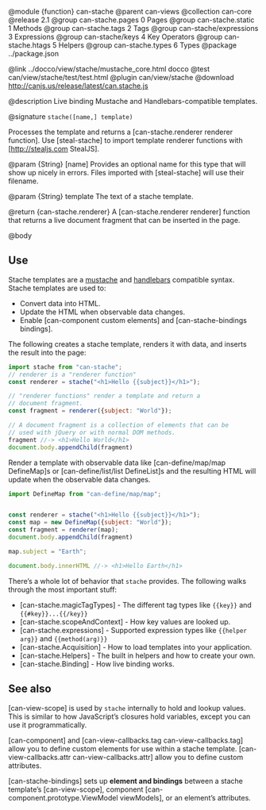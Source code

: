 @module {function} can-stache
@parent can-views
@collection can-core
@release 2.1
@group can-stache.pages 0 Pages
@group can-stache.static 1 Methods
@group can-stache.tags 2 Tags
@group can-stache/expressions 3 Expressions
@group can-stache/keys 4 Key Operators
@group can-stache.htags 5 Helpers
@group can-stache.types 6 Types
@package ../package.json

@link ../docco/view/stache/mustache_core.html docco
@test can/view/stache/test/test.html
@plugin can/view/stache
@download http://canjs.us/release/latest/can.stache.js


@description Live binding Mustache and Handlebars-compatible templates.

@signature `stache([name,] template)`

Processes the template and returns a [can-stache.renderer renderer function].
Use [steal-stache] to import template renderer functions with [http://stealjs.com StealJS].

@param {String} [name] Provides an optional name for this type that will show up
nicely in errors. Files imported with [steal-stache] will use their filename.

@param {String} template The text of a stache template.

@return {can-stache.renderer} A [can-stache.renderer renderer] function that returns a live document fragment
that can be inserted in the page.

@body

## Use

Stache templates are a [mustache](https://mustache.github.io/mustache.5.html) and [handlebars](http://handlebarsjs.com/) compatible
syntax.  Stache templates are used to:

- Convert data into HTML.
- Update the HTML when observable data changes.
- Enable [can-component custom elements] and [can-stache-bindings bindings].

The following
creates a stache template, renders it with data, and inserts
the result into the page:

```js
import stache from "can-stache";
// renderer is a "renderer function"
const renderer = stache("<h1>Hello {{subject}}</h1>");

// "renderer functions" render a template and return a
// document fragment.
const fragment = renderer({subject: "World"});

// A document fragment is a collection of elements that can be
// used with jQuery or with normal DOM methods.
fragment //-> <h1>Hello World</h1>
document.body.appendChild(fragment)
```

Render a template with observable data like [can-define/map/map DefineMap]s or [can-define/list/list DefineList]s and the
resulting HTML will update when the observable data changes.

```js
import DefineMap from "can-define/map/map";


const renderer = stache("<h1>Hello {{subject}}</h1>");
const map = new DefineMap({subject: "World"});
const fragment = renderer(map);
document.body.appendChild(fragment)

map.subject = "Earth";

document.body.innerHTML //-> <h1>Hello Earth</h1>
```

There’s a whole lot of behavior that `stache` provides.  The following walks through
the most important stuff:

- [can-stache.magicTagTypes] - The different tag types like `{{key}}` and `{{#key}}...{{/key}}`
- [can-stache.scopeAndContext] - How key values are looked up.
- [can-stache.expressions] - Supported expression types like `{{helper arg}}` and `{{method(arg)}}`
- [can-stache.Acquisition] - How to load templates into your application.
- [can-stache.Helpers] - The built in helpers and how to create your own.
- [can-stache.Binding] - How live binding works.

## See also

[can-view-scope] is used by `stache` internally to hold and lookup values.  This is similar to
how JavaScript’s closures hold variables, except you can use it programmatically.

[can-component] and [can-view-callbacks.tag can-view-callbacks.tag] allow you to define custom
elements for use within a stache template.  [can-view-callbacks.attr can-view-callbacks.attr] allow
you to define custom attributes.

[can-stache-bindings] sets up __element and bindings__ between a stache template’s [can-view-scope],
component [can-component.prototype.ViewModel viewModels], or an element’s attributes.
